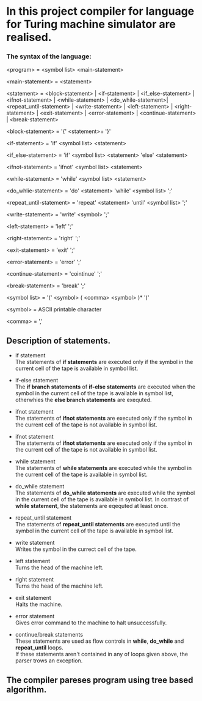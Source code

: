 # In this project compiler for language for Turing machine simulator are realised.

### The syntax of the language:

\<program\> = \<symbol list\> \<main-statement\>

\<main-statement\> = \<statement\>

\<statement\> =  \<block-statement\> | \<if-statement\> | \<if_else-statement\> | \<ifnot-statement\> | \<while-statement\> | \<do_while-statement\>| \<repeat_until-statement\> | \<write-statement\> | \<left-statement\> | \<right-statement\> | \<exit-statement\> | \<error-statement\> | \<continue-statement\> | \<break-statement\>
              
\<block-statement\> = '{' \<statement\>+ '}'
  
\<if-statement\> = 'if' \<symbol list\> \<statement\>

\<if_else-statement\> = 'if' \<symbol list\> \<statement\> 'else' \<statement\>
              
\<ifnot-statement\> = 'ifnot' \<symbol list\>  \<statement\>
              
\<while-statement\> = 'while' \<symbol list\> \<statement\>

\<do_whlie-statement\> = 'do' \<statement\> 'while' \<symbol list\> ';'

\<repeat_until-statement\> = 'repeat' \<statement\> 'until' \<symbol list\> ';'
              
\<write-statement\> = 'write' \<symbol\> ';'
              
\<left-statement\> = 'left' ';'
              
\<right-statement\> = 'right' ';'
              
\<exit-statement\> = 'exit' ';'
              
\<error-statement\> = 'error' ';'
              
\<continue-statement\> = 'cointinue' ';'

\<break-statement\> = 'break' ';'
              
\<symbol list\> = '(' \<symbol\> ( \<comma\> \<symbol\> )* ')'

\<symbol\> =  ASCII printable character

\<comma\> = ','

## Description of statements.

* if statement <br/>
The statements of **if statements** are executed only if the symbol in the current cell of the tape is available in symbol list.

* if-else statement <br/>
The **if branch statements** of **if-else statements** are executed when the symbol in the current cell of the tape is available in symbol list, otherwhies the **else branch statements** are exequted.

* ifnot statement <br/>
The statements of **ifnot statements** are executed only if the symbol in the current cell of the tape is not available in symbol list.

* ifnot statement <br/>
The statements of **ifnot statements** are executed only if the symbol in the current cell of the tape is not available in symbol list.

* while statement <br/>
The statements of **while statements** are executed while the symbol in the current cell of the tape is available in symbol list.

* do_while statement <br/>
The statements of **do_while statements** are executed while the symbol in the current cell of the tape is available in symbol list.
In contrast of **while statement**, the statements are eqequted at least once.

* repeat_until statement <br/>
The statements of **repeat_until statements** are executed until the symbol in the current cell of the tape is available in symbol list.

* write statement <br/>
Writes the symbol in the currect cell of the tape.

* left statement <br/>
Turns the head of the machine left.

* right statement <br/>
Turns the head of the machine left.

* exit statement <br/>
Halts the machine.
              
* error statement <br/>
Gives error command to the machine to halt unsuccessfully.
                            
* continue/break statements <br/>
These statements are used as flow controls in **while**, **do_while** and **repeat_until** loops.
<br/> If these statements aren't contained in any of loops given above, the parser trows an exception.

## The compiler pareses program using tree based algorithm.
                            
              

              
              
              
              
              
              
